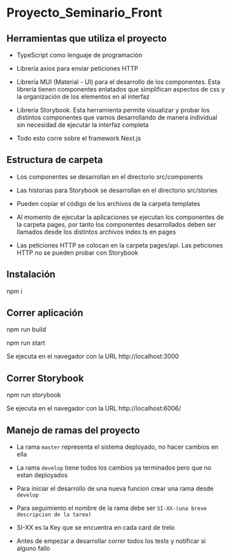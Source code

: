 # Proyecto_Seminario_Front

## Herramientas que utiliza el proyecto 
- TypeScript como lenguaje de programación

- Librería axios para enviar peticiones HTTP

- Librería MUI (Material - UI) para el desarrollo de los componentes. Esta librería tienen componentes enlatados que simplifican aspectos de css y la organización de los elementos en al interfaz

- Librería Storybook. Esta herramienta permite visualizar y probar los distintos componentes que vamos desarrollando de manera individual sin necesidad de ejecutar la interfaz completa

- Todo esto corre sobre el framework Next.js

## Estructura de carpeta
- Los componentes se desarrollan en el directorio src/components

- Las historias para Storybook se desarrollan en el directorio src/stories

- Pueden copiar el código de los archivos de la carpeta templates

- Al momento de ejecutar la aplicaciones se ejecutan los componentes de la carpeta pages, por tanto los componentes desarrollados deben ser llamados desde los distintos archivos index.ts en pages

- Las peticiones HTTP se colocan en la carpeta pages/api. Las peticiones HTTP no se pueden probar con Storybook

## Instalación
npm i

## Correr aplicación
npm run build

npm run start

Se ejecuta en el navegador con la URL http://localhost:3000

## Correr Storybook
npm run storybook

Se ejecuta en el navegador con la URL http://localhost:6006/

## Manejo de ramas del proyecto

- La rama `master` representa el sistema deployado, no hacer cambios en ella

- La rama `develop` tiene todos los cambios ya terminados pero que no estan deployados

- Para iniciar el desarrollo de una nueva funcion crear una rama desde `develop`

- Para seguimiento el nombre de la rama debe ser `SI-XX-(una breve descripcion de la tarea)`

- SI-XX es la Key que se encuentra en cada card de trelo

- Antes de empezar a desarrollar correr todos los tests y notificar si alguno fallo


